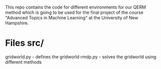 This repo contains the code for different environments for our QERM method which is going to be used for 
the final project of the course "Advanced Topics in Machine Learning" at the University of New Hampshire.

# Files src/
gridworld.py - defines the gridworld 
rmdp.py - solves the gridworld using different methods
